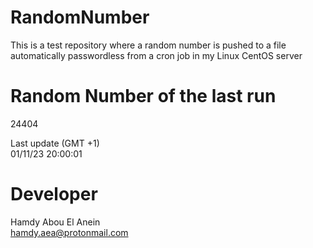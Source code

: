# RandomNumber    
This is a test repository where a random number is pushed to a file automatically passwordless from a cron job in my Linux CentOS server    
# Random Number of the last run   
24404
      
Last update (GMT +1)    
01/11/23 20:00:01
# Developer    
Hamdy Abou El Anein   
hamdy.aea@protonmail.com
